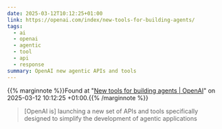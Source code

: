 ```yaml
---
date: 2025-03-12T10:12:25+01:00
link: https://openai.com/index/new-tools-for-building-agents/
tags:
  - ai
  - openai
  - agentic
  - tool
  - api
  - response
summary: OpenAI new agentic APIs and tools
---
```

{{% marginnote %}}Found at "[New tools for building agents | OpenAI](https://web.archive.org/web/20250312101225/https://openai.com/index/new-tools-for-building-agents/)" on 2025-03-12 10:12:25 +01:00.{{% /marginnote %}}

> \[OpenAI is\] launching a new set of APIs and tools specifically designed to simplify the development of agentic applications
